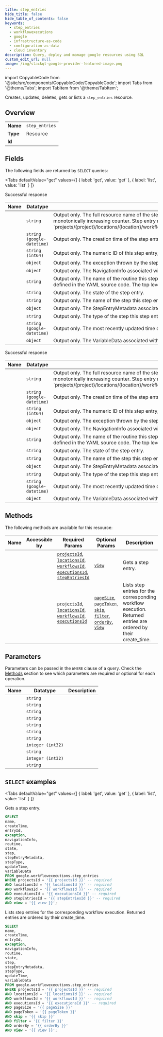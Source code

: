 ```yaml
--- 
title: step_entries
hide_title: false
hide_table_of_contents: false
keywords:
  - step_entries
  - workflowexecutions
  - google
  - infrastructure-as-code
  - configuration-as-data
  - cloud inventory
description: Query, deploy and manage google resources using SQL
custom_edit_url: null
image: /img/stackql-google-provider-featured-image.png
---
```


import CopyableCode from '@site/src/components/CopyableCode/CopyableCode';
import Tabs from '@theme/Tabs';
import TabItem from '@theme/TabItem';

Creates, updates, deletes, gets or lists a <code>step_entries</code> resource.

## Overview
<table><tbody>
<tr><td><b>Name</b></td><td><code>step_entries</code></td></tr>
<tr><td><b>Type</b></td><td>Resource</td></tr>
<tr><td><b>Id</b></td><td><CopyableCode code="google.workflowexecutions.step_entries" /></td></tr>
</tbody></table>

## Fields

The following fields are returned by `SELECT` queries:

<Tabs
    defaultValue="get"
    values={[
        { label: 'get', value: 'get' },
        { label: 'list', value: 'list' }
    ]}
>
<TabItem value="get">

Successful response

<table>
<thead>
    <tr>
    <th>Name</th>
    <th>Datatype</th>
    <th>Description</th>
    </tr>
</thead>
<tbody>
<tr>
    <td><CopyableCode code="name" /></td>
    <td><code>string</code></td>
    <td>Output only. The full resource name of the step entry. Each step entry has a unique entry ID, which is a monotonically increasing counter. Step entry names have the format: `projects/&#123;project&#125;/locations/&#123;location&#125;/workflows/&#123;workflow&#125;/executions/&#123;execution&#125;/stepEntries/&#123;step_entry&#125;`.</td>
</tr>
<tr>
    <td><CopyableCode code="createTime" /></td>
    <td><code>string (google-datetime)</code></td>
    <td>Output only. The creation time of the step entry.</td>
</tr>
<tr>
    <td><CopyableCode code="entryId" /></td>
    <td><code>string (int64)</code></td>
    <td>Output only. The numeric ID of this step entry, used for navigation.</td>
</tr>
<tr>
    <td><CopyableCode code="exception" /></td>
    <td><code>object</code></td>
    <td>Output only. The exception thrown by the step entry. (id: Exception)</td>
</tr>
<tr>
    <td><CopyableCode code="navigationInfo" /></td>
    <td><code>object</code></td>
    <td>Output only. The NavigationInfo associated with this step. (id: NavigationInfo)</td>
</tr>
<tr>
    <td><CopyableCode code="routine" /></td>
    <td><code>string</code></td>
    <td>Output only. The name of the routine this step entry belongs to. A routine name is the subworkflow name defined in the YAML source code. The top level routine name is `main`.</td>
</tr>
<tr>
    <td><CopyableCode code="state" /></td>
    <td><code>string</code></td>
    <td>Output only. The state of the step entry.</td>
</tr>
<tr>
    <td><CopyableCode code="step" /></td>
    <td><code>string</code></td>
    <td>Output only. The name of the step this step entry belongs to.</td>
</tr>
<tr>
    <td><CopyableCode code="stepEntryMetadata" /></td>
    <td><code>object</code></td>
    <td>Output only. The StepEntryMetadata associated with this step. (id: StepEntryMetadata)</td>
</tr>
<tr>
    <td><CopyableCode code="stepType" /></td>
    <td><code>string</code></td>
    <td>Output only. The type of the step this step entry belongs to.</td>
</tr>
<tr>
    <td><CopyableCode code="updateTime" /></td>
    <td><code>string (google-datetime)</code></td>
    <td>Output only. The most recently updated time of the step entry.</td>
</tr>
<tr>
    <td><CopyableCode code="variableData" /></td>
    <td><code>object</code></td>
    <td>Output only. The VariableData associated with this step. (id: VariableData)</td>
</tr>
</tbody>
</table>
</TabItem>
<TabItem value="list">

Successful response

<table>
<thead>
    <tr>
    <th>Name</th>
    <th>Datatype</th>
    <th>Description</th>
    </tr>
</thead>
<tbody>
<tr>
    <td><CopyableCode code="name" /></td>
    <td><code>string</code></td>
    <td>Output only. The full resource name of the step entry. Each step entry has a unique entry ID, which is a monotonically increasing counter. Step entry names have the format: `projects/&#123;project&#125;/locations/&#123;location&#125;/workflows/&#123;workflow&#125;/executions/&#123;execution&#125;/stepEntries/&#123;step_entry&#125;`.</td>
</tr>
<tr>
    <td><CopyableCode code="createTime" /></td>
    <td><code>string (google-datetime)</code></td>
    <td>Output only. The creation time of the step entry.</td>
</tr>
<tr>
    <td><CopyableCode code="entryId" /></td>
    <td><code>string (int64)</code></td>
    <td>Output only. The numeric ID of this step entry, used for navigation.</td>
</tr>
<tr>
    <td><CopyableCode code="exception" /></td>
    <td><code>object</code></td>
    <td>Output only. The exception thrown by the step entry. (id: Exception)</td>
</tr>
<tr>
    <td><CopyableCode code="navigationInfo" /></td>
    <td><code>object</code></td>
    <td>Output only. The NavigationInfo associated with this step. (id: NavigationInfo)</td>
</tr>
<tr>
    <td><CopyableCode code="routine" /></td>
    <td><code>string</code></td>
    <td>Output only. The name of the routine this step entry belongs to. A routine name is the subworkflow name defined in the YAML source code. The top level routine name is `main`.</td>
</tr>
<tr>
    <td><CopyableCode code="state" /></td>
    <td><code>string</code></td>
    <td>Output only. The state of the step entry.</td>
</tr>
<tr>
    <td><CopyableCode code="step" /></td>
    <td><code>string</code></td>
    <td>Output only. The name of the step this step entry belongs to.</td>
</tr>
<tr>
    <td><CopyableCode code="stepEntryMetadata" /></td>
    <td><code>object</code></td>
    <td>Output only. The StepEntryMetadata associated with this step. (id: StepEntryMetadata)</td>
</tr>
<tr>
    <td><CopyableCode code="stepType" /></td>
    <td><code>string</code></td>
    <td>Output only. The type of the step this step entry belongs to.</td>
</tr>
<tr>
    <td><CopyableCode code="updateTime" /></td>
    <td><code>string (google-datetime)</code></td>
    <td>Output only. The most recently updated time of the step entry.</td>
</tr>
<tr>
    <td><CopyableCode code="variableData" /></td>
    <td><code>object</code></td>
    <td>Output only. The VariableData associated with this step. (id: VariableData)</td>
</tr>
</tbody>
</table>
</TabItem>
</Tabs>

## Methods

The following methods are available for this resource:

<table>
<thead>
    <tr>
    <th>Name</th>
    <th>Accessible by</th>
    <th>Required Params</th>
    <th>Optional Params</th>
    <th>Description</th>
    </tr>
</thead>
<tbody>
<tr>
    <td><a href="#get"><CopyableCode code="get" /></a></td>
    <td><CopyableCode code="select" /></td>
    <td><a href="#parameter-projectsId"><code>projectsId</code></a>, <a href="#parameter-locationsId"><code>locationsId</code></a>, <a href="#parameter-workflowsId"><code>workflowsId</code></a>, <a href="#parameter-executionsId"><code>executionsId</code></a>, <a href="#parameter-stepEntriesId"><code>stepEntriesId</code></a></td>
    <td><a href="#parameter-view"><code>view</code></a></td>
    <td>Gets a step entry.</td>
</tr>
<tr>
    <td><a href="#list"><CopyableCode code="list" /></a></td>
    <td><CopyableCode code="select" /></td>
    <td><a href="#parameter-projectsId"><code>projectsId</code></a>, <a href="#parameter-locationsId"><code>locationsId</code></a>, <a href="#parameter-workflowsId"><code>workflowsId</code></a>, <a href="#parameter-executionsId"><code>executionsId</code></a></td>
    <td><a href="#parameter-pageSize"><code>pageSize</code></a>, <a href="#parameter-pageToken"><code>pageToken</code></a>, <a href="#parameter-skip"><code>skip</code></a>, <a href="#parameter-filter"><code>filter</code></a>, <a href="#parameter-orderBy"><code>orderBy</code></a>, <a href="#parameter-view"><code>view</code></a></td>
    <td>Lists step entries for the corresponding workflow execution. Returned entries are ordered by their create_time.</td>
</tr>
</tbody>
</table>

## Parameters

Parameters can be passed in the `WHERE` clause of a query. Check the [Methods](#methods) section to see which parameters are required or optional for each operation.

<table>
<thead>
    <tr>
    <th>Name</th>
    <th>Datatype</th>
    <th>Description</th>
    </tr>
</thead>
<tbody>
<tr id="parameter-executionsId">
    <td><CopyableCode code="executionsId" /></td>
    <td><code>string</code></td>
    <td></td>
</tr>
<tr id="parameter-locationsId">
    <td><CopyableCode code="locationsId" /></td>
    <td><code>string</code></td>
    <td></td>
</tr>
<tr id="parameter-projectsId">
    <td><CopyableCode code="projectsId" /></td>
    <td><code>string</code></td>
    <td></td>
</tr>
<tr id="parameter-stepEntriesId">
    <td><CopyableCode code="stepEntriesId" /></td>
    <td><code>string</code></td>
    <td></td>
</tr>
<tr id="parameter-workflowsId">
    <td><CopyableCode code="workflowsId" /></td>
    <td><code>string</code></td>
    <td></td>
</tr>
<tr id="parameter-filter">
    <td><CopyableCode code="filter" /></td>
    <td><code>string</code></td>
    <td></td>
</tr>
<tr id="parameter-orderBy">
    <td><CopyableCode code="orderBy" /></td>
    <td><code>string</code></td>
    <td></td>
</tr>
<tr id="parameter-pageSize">
    <td><CopyableCode code="pageSize" /></td>
    <td><code>integer (int32)</code></td>
    <td></td>
</tr>
<tr id="parameter-pageToken">
    <td><CopyableCode code="pageToken" /></td>
    <td><code>string</code></td>
    <td></td>
</tr>
<tr id="parameter-skip">
    <td><CopyableCode code="skip" /></td>
    <td><code>integer (int32)</code></td>
    <td></td>
</tr>
<tr id="parameter-view">
    <td><CopyableCode code="view" /></td>
    <td><code>string</code></td>
    <td></td>
</tr>
</tbody>
</table>

## `SELECT` examples

<Tabs
    defaultValue="get"
    values={[
        { label: 'get', value: 'get' },
        { label: 'list', value: 'list' }
    ]}
>
<TabItem value="get">

Gets a step entry.

```sql
SELECT
name,
createTime,
entryId,
exception,
navigationInfo,
routine,
state,
step,
stepEntryMetadata,
stepType,
updateTime,
variableData
FROM google.workflowexecutions.step_entries
WHERE projectsId = '{{ projectsId }}' -- required
AND locationsId = '{{ locationsId }}' -- required
AND workflowsId = '{{ workflowsId }}' -- required
AND executionsId = '{{ executionsId }}' -- required
AND stepEntriesId = '{{ stepEntriesId }}' -- required
AND view = '{{ view }}';
```
</TabItem>
<TabItem value="list">

Lists step entries for the corresponding workflow execution. Returned entries are ordered by their create_time.

```sql
SELECT
name,
createTime,
entryId,
exception,
navigationInfo,
routine,
state,
step,
stepEntryMetadata,
stepType,
updateTime,
variableData
FROM google.workflowexecutions.step_entries
WHERE projectsId = '{{ projectsId }}' -- required
AND locationsId = '{{ locationsId }}' -- required
AND workflowsId = '{{ workflowsId }}' -- required
AND executionsId = '{{ executionsId }}' -- required
AND pageSize = '{{ pageSize }}'
AND pageToken = '{{ pageToken }}'
AND skip = '{{ skip }}'
AND filter = '{{ filter }}'
AND orderBy = '{{ orderBy }}'
AND view = '{{ view }}';
```
</TabItem>
</Tabs>
